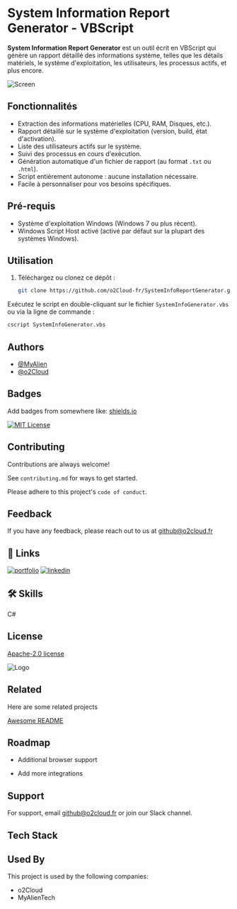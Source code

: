 # System Information Report Generator - VBScript

**System Information Report Generator** est un outil écrit en VBScript qui génère un rapport détaillé des informations système, telles que les détails matériels, le système d'exploitation, les utilisateurs, les processus actifs, et plus encore.

![Screen](https://i.imgur.com/DohCsTV.png)

## Fonctionnalités

- Extraction des informations matérielles (CPU, RAM, Disques, etc.).
- Rapport détaillé sur le système d'exploitation (version, build, état d'activation).
- Liste des utilisateurs actifs sur le système.
- Suivi des processus en cours d'exécution.
- Génération automatique d'un fichier de rapport (au format `.txt` ou `.html`).
- Script entièrement autonome : aucune installation nécessaire.
- Facile à personnaliser pour vos besoins spécifiques.

## Pré-requis

- Système d'exploitation Windows (Windows 7 ou plus récent).
- Windows Script Host activé (activé par défaut sur la plupart des systèmes Windows).

## Utilisation

1. Téléchargez ou clonez ce dépôt :
   ```bash
   git clone https://github.com/o2Cloud-fr/SystemInfoReportGenerator.git

Exécutez le script en double-cliquant sur le fichier `SystemInfoGenerator.vbs` ou via la ligne de commande :
```bash 
cscript SystemInfoGenerator.vbs
```
## Authors

- [@MyAlien](https://www.github.com/MyAlien)
- [@o2Cloud](https://www.github.com/o2Cloud-fr )

## Badges

Add badges from somewhere like: [shields.io](https://shields.io/)

[![MIT License](https://img.shields.io/badge/License-o2Cloud-yellow.svg)]()


## Contributing

Contributions are always welcome!

See `contributing.md` for ways to get started.

Please adhere to this project's `code of conduct`.


## Feedback

If you have any feedback, please reach out to us at github@o2cloud.fr


## 🔗 Links
[![portfolio](https://img.shields.io/badge/my_portfolio-000?style=for-the-badge&logo=ko-fi&logoColor=white)](https://vcard.o2cloud.fr/)
[![linkedin](https://img.shields.io/badge/linkedin-0A66C2?style=for-the-badge&logo=linkedin&logoColor=white)](https://www.linkedin.com/in/remi-simier-2b30142a1/)


## 🛠 Skills
C#


## License

[Apache-2.0 license](https://github.com/o2Cloud-fr/SystemInfoReportGenerator/blob/main/LICENSE)


![Logo](https://o2cloud.fr/logo/o2Cloud.png)


## Related

Here are some related projects

[Awesome README](https://github.com/o2Cloud-fr/SystemInfoReportGenerator/blob/main/README.md)


## Roadmap

- Additional browser support

- Add more integrations


## Support

For support, email github@o2cloud.fr or join our Slack channel.


## Tech Stack

## Used By

This project is used by the following companies:

- o2Cloud
- MyAlienTech

